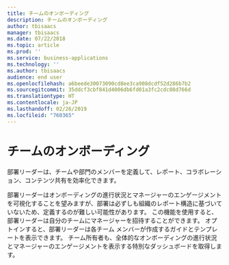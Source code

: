 ```yaml
---
title: チームのオンボーディング
description: チームのオンボーディング
author: tbisaacs
manager: tbisaacs
ms.date: 07/22/2018
ms.topic: article
ms.prod: ''
ms.service: business-applications
ms.technology: ''
ms.author: tbisaacs
audience: end user
ms.openlocfilehash: a6beede30073090cd8ee3ca908dcdf52d286b7b2
ms.sourcegitcommit: 35ddcf3cbf841d4006db6fd01a3fc2cdc08d766d
ms.translationtype: HT
ms.contentlocale: ja-JP
ms.lasthandoff: 02/26/2019
ms.locfileid: "760365"
---
```

#  <a name="onboarding-teams"></a>チームのオンボーディング




部署リーダーは、チームや部門のメンバーを定義して、レポート、コラボレーション、コンテンツ共有を効率化できます。

部署リーダーはオンボーディングの進行状況とマネージャーのエンゲージメントを可視化することを望みますが、部署は必ずしも組織のレポート構造に基づいていないため、定義するのが難しい可能性があります。 この機能を使用すると、部署リーダーは自分のチームにマネージャーを招待することができます。 オプトインすると、部署リーダーは各チーム メンバーが作成するガイドとテンプレートを表示できます。 チーム所有者も、全体的なオンボーディングの進行状況とマネージャーのエンゲージメントを表示する特別なダッシュボードを取得します。 

<!--
## Who uses this feature
Department leaders and managers of managers.
## License required
Talent license 
## Development status
In development
## Target timeframe
Public Preview: August
-->
